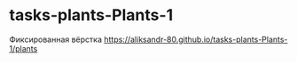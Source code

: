 # tasks-plants-Plants-1
Фиксированная вёрстка
https://aliksandr-80.github.io/tasks-plants-Plants-1/plants
